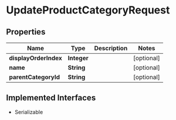 

# UpdateProductCategoryRequest


## Properties

| Name | Type | Description | Notes |
|------------ | ------------- | ------------- | -------------|
|**displayOrderIndex** | **Integer** |  |  [optional] |
|**name** | **String** |  |  [optional] |
|**parentCategoryId** | **String** |  |  [optional] |


## Implemented Interfaces

* Serializable

